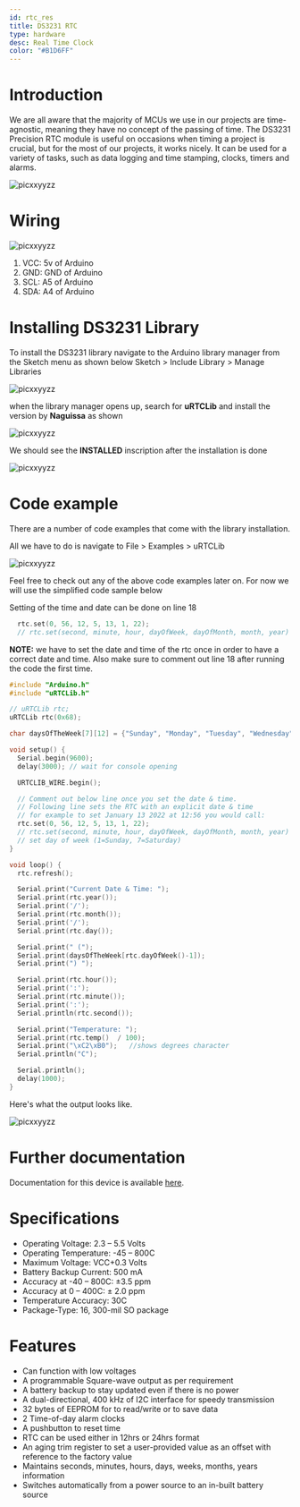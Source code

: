 ```yaml
---
id: rtc_res
title: DS3231 RTC
type: hardware
desc: Real Time Clock 
color: "#B1D6FF"
---
```


# Introduction

We are all aware that the majority of MCUs we use in our projects are time-agnostic, meaning they have no concept of the passing of time. The DS3231 Precision RTC module is useful on occasions when timing a project is crucial, but for the most of our projects, it works nicely. It can be used for a variety of tasks, such as data logging and time stamping, clocks, timers and alarms.

![picxxyyzz](img/pic.jpg)

# Wiring

![picxxyyzz](img/pic1.jpg)

1. VCC:	5v of Arduino
2. GND:	GND of Arduino
3. SCL:	A5 of Arduino
4. SDA:	A4 of Arduino

# Installing DS3231 Library

To install the DS3231 library navigate to the Arduino library manager from the Sketch menu as shown below
Sketch > Include Library > Manage Libraries

![picxxyyzz](img/pic2.png)

when the library manager opens up, search for **uRTCLib** and install the version by **Naguissa** as shown

![picxxyyzz](img/pic3.png)

We should see the **INSTALLED** inscription after the installation is done

![picxxyyzz](img/pic4.png)

# Code example

There are a number of code examples that come with the library installation.

All we have to do is navigate to File > Examples > uRTCLib

![picxxyyzz](img/pic5.png)

Feel free to check out any of the above code examples later on. For now we will use the simplified code sample below

Setting of the time and date can be done on line 18

```c
  rtc.set(0, 56, 12, 5, 13, 1, 22);
  // rtc.set(second, minute, hour, dayOfWeek, dayOfMonth, month, year)
```

**NOTE:** we have to set the date and time of the rtc once in order to have a correct date and time. Also make sure to comment out line 18 after running the code the first time.

```c
#include "Arduino.h"
#include "uRTCLib.h"

// uRTCLib rtc;
uRTCLib rtc(0x68);

char daysOfTheWeek[7][12] = {"Sunday", "Monday", "Tuesday", "Wednesday", "Thursday", "Friday", "Saturday"};

void setup() {
  Serial.begin(9600);
  delay(3000); // wait for console opening

  URTCLIB_WIRE.begin();

  // Comment out below line once you set the date & time.
  // Following line sets the RTC with an explicit date & time
  // for example to set January 13 2022 at 12:56 you would call:
  rtc.set(0, 56, 12, 5, 13, 1, 22);
  // rtc.set(second, minute, hour, dayOfWeek, dayOfMonth, month, year)
  // set day of week (1=Sunday, 7=Saturday)
}

void loop() {
  rtc.refresh();

  Serial.print("Current Date & Time: ");
  Serial.print(rtc.year());
  Serial.print('/');
  Serial.print(rtc.month());
  Serial.print('/');
  Serial.print(rtc.day());

  Serial.print(" (");
  Serial.print(daysOfTheWeek[rtc.dayOfWeek()-1]);
  Serial.print(") ");

  Serial.print(rtc.hour());
  Serial.print(':');
  Serial.print(rtc.minute());
  Serial.print(':');
  Serial.println(rtc.second());

  Serial.print("Temperature: ");
  Serial.print(rtc.temp()  / 100);
  Serial.print("\xC2\xB0");   //shows degrees character
  Serial.println("C");

  Serial.println();
  delay(1000);
}
```

Here's what the output looks like.

![picxxyyzz](img/pic6.png)

# Further documentation

Documentation for this device is available [here](https://lastminuteengineers.com/ds3231-rtc-arduino-tutorial/).

# Specifications

- Operating Voltage: 2.3 – 5.5 Volts
- Operating Temperature: -45 – 800C
- Maximum Voltage: VCC+0.3 Volts
- Battery Backup Current: 500 mA
- Accuracy at -40 – 800C: ±3.5 ppm
- Accuracy at 0 – 400C: ± 2.0 ppm
- Temperature Accuracy: 30C
- Package-Type: 16, 300-mil SO package

# Features

- Can function with low voltages
- A programmable Square-wave output as per requirement
- A battery backup to stay updated even if there is no power
- A dual-directional, 400 kHz of I2C interface for speedy transmission
- 32 bytes of EEPROM for to read/write or to save data
- 2 Time-of-day alarm clocks
- A pushbutton to reset time
- RTC can be used either in 12hrs or 24hrs format
- An aging trim register to set a user-provided value as an offset with reference to the factory value
- Maintains seconds, minutes, hours, days, weeks, months, years information
- Switches automatically from a power source to an in-built battery source
